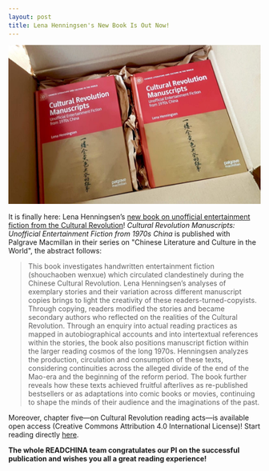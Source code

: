 ```yaml
---
layout: post
title: Lena Henningsen's New Book Is Out Now!  
---
```


<span class="image right"><img src="/assets/images/lenabook.jpg" alt="" title="" style=""></span>

It is finally here: Lena Henningsen’s [new book on unofficial entertainment fiction from the Cultural Revolution](https://link.springer.com/book/10.1007/978-3-030-73383-4)! *Cultural Revolution Manuscripts: Unofficial Entertainment Fiction from 1970s China* is published with Palgrave Macmillan in their series on "Chinese Literature and Culture in the World", the abstract follows:

> This book investigates handwritten entertainment fiction (shouchaoben wenxue) which circulated clandestinely during the Chinese Cultural Revolution. Lena Henningsen’s analyses of exemplary stories and their variation across different manuscript copies brings to light the creativity of these readers-turned-copyists. Through copying, readers modified the stories and became secondary authors who reflected on the realities of the Cultural Revolution. Through an enquiry into actual reading practices as mapped in autobiographical accounts and into intertextual references within the stories, the book also positions manuscript fiction within the larger reading cosmos of the long 1970s. Henningsen analyzes the production, circulation and consumption of these texts, considering continuities across the alleged divide of the end of the Mao-era and the beginning of the reform period. The book further reveals how these texts achieved fruitful afterlives as re-published bestsellers or as adaptations into comic books or movies, continuing to shape the minds of their audience and the imaginations of the past.

Moreover, chapter five—on Cultural Revolution reading acts—is available open access (Creative Commons Attribution 4.0 International License)! Start reading directly [here](https://link.springer.com/chapter/10.1007/978-3-030-73383-4_5).

__The whole READCHINA team congratulates our PI on the successful publication and wishes you all a great reading experience!__
